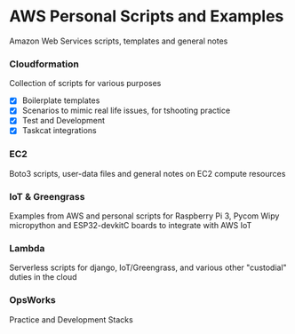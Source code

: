 # AWS Personal Scripts and Examples
 Amazon Web Services scripts, templates and general notes

### Cloudformation

Collection of scripts for various purposes
- [x] Boilerplate templates 
- [x] Scenarios to mimic real life issues, for tshooting practice
- [x] Test and Development
- [x] Taskcat integrations

### EC2

Boto3 scripts, user-data files and general notes on EC2 compute resources
 
### IoT & Greengrass

Examples from AWS and personal scripts for Raspberry Pi 3, Pycom Wipy micropython and ESP32-devkitC boards to integrate with AWS IoT

### Lambda

Serverless scripts for django, IoT/Greengrass, and various other "custodial" duties in the cloud

### OpsWorks

Practice and Development Stacks
